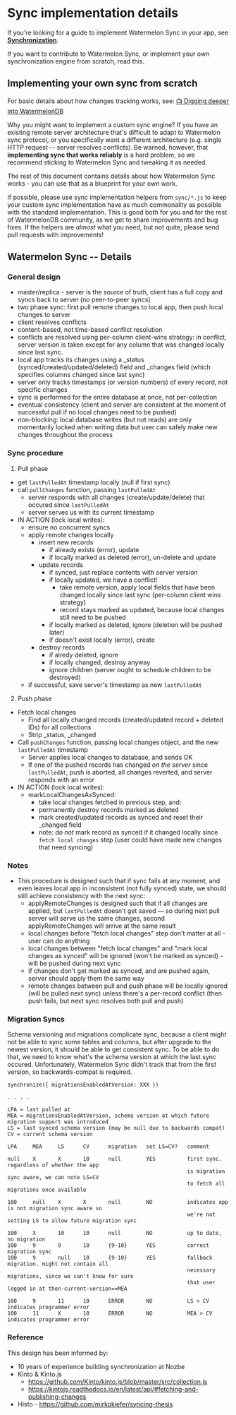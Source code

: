 # Sync implementation details

If you're looking for a guide to implement Watermelon Sync in your app, see [**Synchronization**](../Advanced/Sync.md).

If you want to contribute to Watermelon Sync, or implement your own synchronization engine from scratch, read this.

## Implementing your own sync from scratch

For basic details about how changes tracking works, see: [📺 Digging deeper into WatermelonDB](https://www.youtube.com/watch?v=uFvHURTRLxQ)

Why you might want to implement a custom sync engine? If you have an existing remote server architecture that's difficult to adapt to Watermelon sync protocol, or you specifically want a different architecture (e.g. single HTTP request -- server resolves conflicts). Be warned, however, that **implementing sync that works reliably** is a hard problem, so we recommend sticking to Watermelon Sync and tweaking it as needed.

The rest of this document contains details about how Watermelon Sync works - you can use that as a blueprint for your own work.

If possible, please use sync implementation helpers from `sync/*.js` to keep your custom sync implementation have as much commonality as possible with the standard implementation. This is good both for you and for the rest of WatermelonDB community, as we get to share improvements and bug fixes. If the helpers are _almost_ what you need, but not quite, please send pull requests with improvements!

## Watermelon Sync -- Details

### General design

- master/replica - server is the source of truth, client has a full copy and syncs back to server (no peer-to-peer syncs)
- two phase sync: first pull remote changes to local app, then push local changes to server
- client resolves conflicts
- content-based, not time-based conflict resolution
- conflicts are resolved using per-column client-wins strategy: in conflict, server version is taken
  except for any column that was changed locally since last sync.
- local app tracks its changes using a _status (synced/created/updated/deleted) field and _changes
  field (which specifies columns changed since last sync)
- server only tracks timestamps (or version numbers) of every record, not specific changes
- sync is performed for the entire database at once, not per-collection
- eventual consistency (client and server are consistent at the moment of successful pull if no
  local changes need to be pushed)
- non-blocking: local database writes (but not reads) are only momentarily locked when writing data
  but user can safely make new changes throughout the process

### Sync procedure

1. Pull phase
  - get `lastPulledAt` timestamp locally (null if first sync)
  - call `pullChanges` function, passing `lastPulledAt`
    - server responds with all changes (create/update/delete) that occured since `lastPulledAt`
    - server serves us with its current timestamp
  - IN ACTION (lock local writes):
    - ensure no concurrent syncs
    - apply remote changes locally
      - insert new records
        - if already exists (error), update
        - if locally marked as deleted (error), un-delete and update
      - update records
        - if synced, just replace contents with server version
        - if locally updated, we have a conflict!
          - take remote version, apply local fields that have been changed locally since last sync
            (per-column client wins strategy)
          - record stays marked as updated, because local changes still need to be pushed
        - if locally marked as deleted, ignore (deletion will be pushed later)
        - if doesn't exist locally (error), create
      - destroy records
        - if alredy deleted, ignore
        - if locally changed, destroy anyway
        - ignore children (server ought to schedule children to be destroyed)
    - if successful, save server's timestamp as new `lastPulledAt`
2. Push phase
  - Fetch local changes
    - Find all locally changed records (created/updated record + deleted IDs) for all collections
    - Strip _status, _changed
  - Call `pushChanges` function, passing local changes object, and the new `lastPulledAt` timestamp
    - Server applies local changes to database, and sends OK
    - If one of the pushed records has changed *on the server* since `lastPulledAt`, push is aborted,
      all changes reverted, and server responds with an error
  - IN ACTION (lock local writes):
    - markLocalChangesAsSynced:
      - take local changes fetched in previous step, and:
      - permanently destroy records marked as deleted
      - mark created/updated records as synced and reset their _changed field
      - note: *do not* mark record as synced if it changed locally since `fetch local changes` step
        (user could have made new changes that need syncing)

### Notes

- This procedure is designed such that if sync fails at any moment, and even leaves local app in
  inconsistent (not fully synced) state, we should still achieve consistency with the next sync:
  - applyRemoteChanges is designed such that if all changes are applied, but `lastPulledAt` doesn't get
    saved — so during next pull server will serve us the same changes, second applyRemoteChanges will
    arrive at the same result
  - local changes before "fetch local changes" step don't matter at all - user can do anything
  - local changes between "fetch local changes" and "mark local changes as synced" will be ignored
    (won't be marked as synced) - will be pushed during next sync
  - if changes don't get marked as synced, and are pushed again, server should apply them the same way
  - remote changes between pull and push phase will be locally ignored (will be pulled next sync)
    unless there's a per-record conflict (then push fails, but next sync resolves both pull and push)

### Migration Syncs

Schema versioning and migrations complicate sync, because a client might not be able to sync some tables and columns, but after upgrade to the newest version, it should be able to get consistent sync. To be able
to do that, we need to know what's the schema version at which the last sync occured. Unfortunately,
Watermelon Sync didn't track that from the first version, so backwards-compat is required.

```
synchronize({ migrationsEnabledAtVersion: XXX })

. . . .

LPA = last pulled at
MEA = migrationsEnabledAtVersion, schema version at which future migration support was introduced
LS = last synced schema version (may be null due to backwards compat)
CV = current schema version

LPA     MEA     LS      CV      migration   set LS=CV?   comment

null    X       X       10      null        YES          first sync. regardless of whether the app
                                                         is migration sync aware, we can note LS=CV
                                                         to fetch all migrations once available

100     null    X       X       null        NO           indicates app is not migration sync aware so
                                                         we're not setting LS to allow future migration sync

100     X       10      10      null        NO           up to date, no migration
100     9       9       10      {9-10}      YES          correct migration sync
100     9       null    10      {9-10}      YES          fallback migration. might not contain all
                                                         necessary migrations, since we can't know for sure
                                                         that user logged in at then-current-version==MEA

100     9       11      10      ERROR       NO           LS > CV indicates programmer error
100     11      X       10      ERROR       NO           MEA > CV indicates programmer error
```

### Reference

This design has been informed by:

- 10 years of experience building synchronization at Nozbe
- Kinto & Kinto.js
  - https://github.com/Kinto/kinto.js/blob/master/src/collection.js
  - https://kintojs.readthedocs.io/en/latest/api/#fetching-and-publishing-changes
- Histo - https://github.com/mirkokiefer/syncing-thesis
